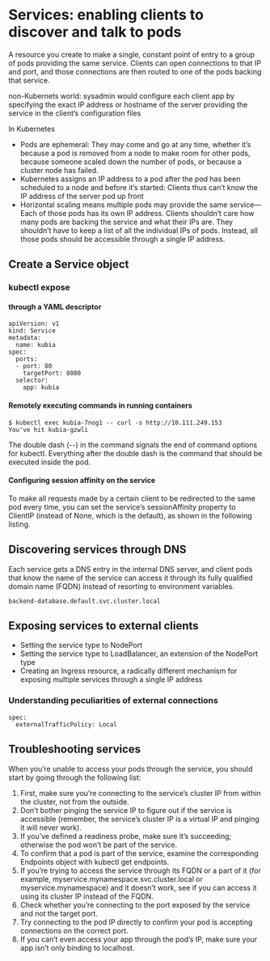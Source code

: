 # Services: enabling clients to discover and talk to pods
A resource you create to make a single, constant point of entry to a group of pods providing the same service. Clients can open connections to that IP and port, and those connections are then routed to one of the pods backing that service.

non-Kubernets world: sysadmin would configure each client app by specifying the exact IP address or hostname of the server providing the service in the client’s configuration files

In Kubernetes
- Pods are ephemeral: They may come and go at any time, whether it’s because a pod is removed from a node to make room for other pods, because someone scaled down the number of pods, or because a cluster node has failed.
- Kubernetes assigns an IP address to a pod after the pod has been scheduled to a node and before it’s started: Clients thus can’t know the IP address of the server pod up front
- Horizontal scaling means multiple pods may provide the same service—Each of those pods has its own IP address. Clients shouldn’t care how many pods are backing the service and what their IPs are. They shouldn’t have to keep a list of all the individual IPs of pods. Instead, all those pods should be accessible through a single IP address.

## Create a Service object

### kubectl expose
#### through a YAML descriptor

    apiVersion: v1
    kind: Service
    metadata:
      name: kubia
    spec:
      ports:
      - port: 80
        targetPort: 8080
      selector:
        app: kubia


#### Remotely executing commands in running containers
    $ kubectl exec kubia-7nog1 -- curl -s http://10.111.249.153
    You've hit kubia-gzwli

The double dash (--) in the command signals the end of command options for kubectl. Everything after the double dash is the command that should be executed inside the pod.

#### Configuring session affinity on the service
To make all requests made by a certain client to be redirected to the same pod every time, you can set the service’s sessionAffinity property to ClientIP (instead of None, which is the default), as shown in the following listing.

## Discovering services through DNS
Each service gets a DNS entry in the internal DNS server, and client pods that know the name of the service can access it through its fully qualified domain name (FQDN) instead of resorting to environment variables.

    backend-database.default.svc.cluster.local

## Exposing services to external clients
- Setting the service type to NodePort
- Setting the service type to LoadBalancer, an extension of the NodePort type
- Creating an Ingress resource, a radically different mechanism for exposing multiple services through a single IP address

### Understanding peculiarities of external connections

    spec:
      externalTrafficPolicy: Local

## Troubleshooting services
When you’re unable to access your pods through the service, you should start by going through the following list:

1. First, make sure you’re connecting to the service’s cluster IP from within the cluster, not from the outside.
2. Don’t bother pinging the service IP to figure out if the service is accessible (remember, the service’s cluster IP is a virtual IP and pinging it will never work).
3. If you’ve defined a readiness probe, make sure it’s succeeding; otherwise the pod won’t be part of the service.
4. To confirm that a pod is part of the service, examine the corresponding Endpoints object with kubectl get endpoints.
5. If you’re trying to access the service through its FQDN or a part of it (for example, myservice.mynamespace.svc.cluster.local or myservice.mynamespace) and it doesn’t work, see if you can access it using its cluster IP instead of the FQDN.
6. Check whether you’re connecting to the port exposed by the service and not the target port.
7. Try connecting to the pod IP directly to confirm your pod is accepting connections on the correct port.
8. If you can’t even access your app through the pod’s IP, make sure your app isn’t only binding to localhost.

